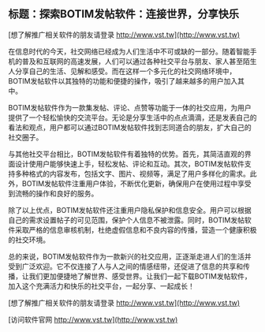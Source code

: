 ## **标题：探索BOTIM发帖软件：连接世界，分享快乐**

[想了解推广相关软件的朋友请登录 http://www.vst.tw](http://www.vst.tw)

在信息时代的今天，社交网络已经成为人们生活中不可或缺的一部分。随着智能手机的普及和互联网的高速发展，人们可以通过各种社交平台与朋友、家人甚至陌生人分享自己的生活、见解和感受。而在这样一个多元化的社交网络环境中，BOTIM发帖软件以其独特的功能和便捷的操作，吸引了越来越多的用户加入其中。

BOTIM发帖软件作为一款集发帖、评论、点赞等功能于一体的社交应用，为用户提供了一个轻松愉快的交流平台。无论是分享生活中的点点滴滴，还是发表自己的看法和观点，用户都可以通过BOTIM发帖软件找到志同道合的朋友，扩大自己的社交圈子。

与其他社交平台相比，BOTIM发帖软件有着独特的优势。首先，其简洁直观的界面设计使用户能够快速上手，轻松发帖、评论和互动。其次，BOTIM发帖软件支持多种格式的内容发布，包括文字、图片、视频等，满足了用户多样化的需求。此外，BOTIM发帖软件注重用户体验，不断优化更新，确保用户在使用过程中享受到流畅的操作和良好的服务。

除了以上优点，BOTIM发帖软件还注重用户隐私保护和信息安全。用户可以根据自己的需求设置帖子的可见范围，保护个人信息不被泄露。同时，BOTIM发帖软件采取严格的信息审核机制，杜绝虚假信息和不良内容的传播，营造一个健康积极的社交环境。

总的来说，BOTIM发帖软件作为一款新兴的社交应用，正逐渐走进人们的生活并受到广泛欢迎。它不仅连接了人与人之间的情感纽带，还促进了信息的共享和传播，让我们更加便捷地了解世界、感受世界。让我们一起下载BOTIM发帖软件，加入这个充满活力和快乐的社交平台，一起分享、一起成长！

[想了解推广相关软件的朋友请登录 http://www.vst.tw](http://www.vst.tw)


[访问软件官网 http://www.vst.tw](http://www.vst.tw)
